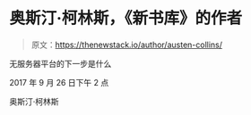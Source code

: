 # 奥斯汀·柯林斯，《新书库》的作者

> 原文：<https://thenewstack.io/author/austen-collins/>

无服务器平台的下一步是什么

2017 年 9 月 26 日下午 2 点

奥斯汀·柯林斯